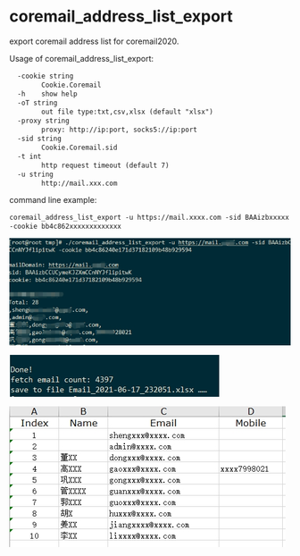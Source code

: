 # coremail_address_list_export
export coremail address list  for coremail2020.

Usage of coremail_address_list_export:

```
  -cookie string
        Cookie.Coremail
  -h    show help
  -oT string
        out file type:txt,csv,xlsx (default "xlsx")
  -proxy string
        proxy: http://ip:port, socks5://ip:port
  -sid string
        Cookie.Coremail.sid
  -t int
        http request timeout (default 7)
  -u string
        http://mail.xxx.com
```

command line example:

```
coremail_address_list_export -u https://mail.xxxx.com -sid BAAizbxxxxx  -cookie bb4c862xxxxxxxxxxxxx
```

![start](img/start.jpg)

![end](img/end.jpg)

![xlsx_result](img/xlsx_result.jpg)



